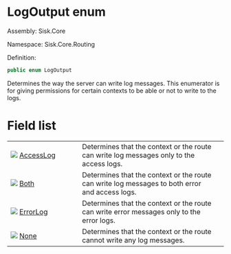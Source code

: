 <!--

Copyrights 2023 Sisk Framework - CypherPotato
Published under MIT license

!!! DO NOT EDIT THIS FILE !!!
This file was generated by a tool in the Sisk package. To edit the information in this documentation,
edit the XML documentation present in the Sisk source code.

-->

# LogOutput enum
Assembly: Sisk.Core

Namespace: Sisk.Core.Routing

Definition:

```cs
public enum LogOutput
```

Determines the way the server can write log messages. This enumerator is for giving permissions for certain contexts to be able or not to write to the logs.

# Field list
<table>
    <tbody>
<tr>
    <td width="33%">
        <img class="icon" src="/assets/img/icons/field.svg">
        <a href="/read?q=/contents/spec/Sisk.Core.Routing.LogOutput.AccessLog.md">
            AccessLog
        </a>
    </td>
    <td>
        Determines that the context or the route can write log messages only to the access logs.
    <td>
</tr>
<tr>
    <td width="33%">
        <img class="icon" src="/assets/img/icons/field.svg">
        <a href="/read?q=/contents/spec/Sisk.Core.Routing.LogOutput.Both.md">
            Both
        </a>
    </td>
    <td>
        Determines that the context or the route can write log messages to both error and access logs.
    <td>
</tr>
<tr>
    <td width="33%">
        <img class="icon" src="/assets/img/icons/field.svg">
        <a href="/read?q=/contents/spec/Sisk.Core.Routing.LogOutput.ErrorLog.md">
            ErrorLog
        </a>
    </td>
    <td>
        Determines that the context or the route can write error messages only to the error logs.
    <td>
</tr>
<tr>
    <td width="33%">
        <img class="icon" src="/assets/img/icons/field.svg">
        <a href="/read?q=/contents/spec/Sisk.Core.Routing.LogOutput.None.md">
            None
        </a>
    </td>
    <td>
        Determines that the context or the route cannot write any log messages.
    <td>
</tr>
    </tbody>
</table>
